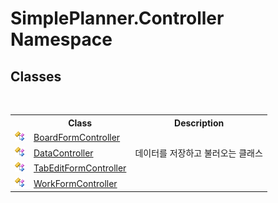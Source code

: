 # SimplePlanner.Controller Namespace

## Classes
&nbsp;<table><tr><th></th><th>Class</th><th>Description</th></tr><tr><td>![Public class](media/pubclass.gif "Public class")</td><td><a href="c26305b8-c25d-4ff7-18c3-6b6c9ac767f3">BoardFormController</a></td><td /></tr><tr><td>![Public class](media/pubclass.gif "Public class")</td><td><a href="7b8b33f7-5387-fb65-135b-04bebff83957">DataController</a></td><td>
데이터를 저장하고 불러오는 클래스</td></tr><tr><td>![Public class](media/pubclass.gif "Public class")</td><td><a href="0c8bfec7-02a8-6c01-471a-6a92351aae3d">TabEditFormController</a></td><td /></tr><tr><td>![Public class](media/pubclass.gif "Public class")</td><td><a href="5e767c83-807c-b038-03a5-271775fc5986">WorkFormController</a></td><td /></tr></table>&nbsp;
